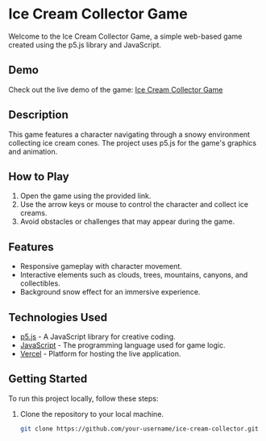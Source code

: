 # Ice Cream Collector Game

Welcome to the Ice Cream Collector Game, a simple web-based game created using the p5.js library and JavaScript.

## Demo
Check out the live demo of the game: [Ice Cream Collector Game](https://ice-cream-collector.vercel.app/)


## Description

This game features a character navigating through a snowy environment collecting ice cream cones. The project uses p5.js for the game's graphics and animation.

## How to Play

1. Open the game using the provided link.
2. Use the arrow keys or mouse to control the character and collect ice creams.
3. Avoid obstacles or challenges that may appear during the game.

## Features

- Responsive gameplay with character movement.
- Interactive elements such as clouds, trees, mountains, canyons, and collectibles.
- Background snow effect for an immersive experience.

## Technologies Used

- [p5.js](https://p5js.org/) - A JavaScript library for creative coding.
- [JavaScript](https://developer.mozilla.org/en-US/docs/Web/JavaScript) - The programming language used for game logic.
- [Vercel](https://vercel.com/) - Platform for hosting the live application.

## Getting Started

To run this project locally, follow these steps:

1. Clone the repository to your local machine.
   ```bash
   git clone https://github.com/your-username/ice-cream-collector.git

